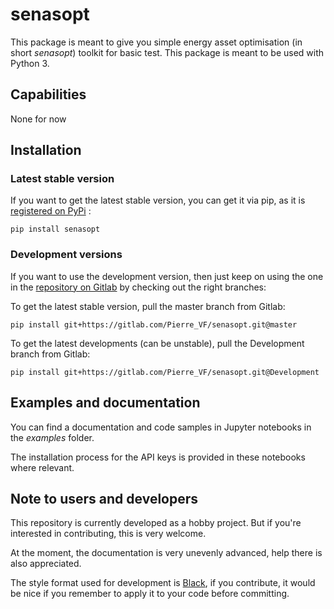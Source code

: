 # senasopt

This package is meant to give you simple energy asset optimisation (in short *senasopt*) toolkit for basic test. This package is meant to be used with Python 3.

## Capabilities

None for now

## Installation

### Latest stable version
If you want to get the latest stable version, you can get it via pip, as it is [registered on PyPi](https://pypi.org/project/senasopt/) :
~~~ 
pip install senasopt
~~~

### Development versions
If you want to use the development version, then just keep on using the one in the [repository on Gitlab](https://gitlab.com/Pierre_VF/senasopt) by checking out the right branches:

To get the latest stable version, pull the master branch from Gitlab:
~~~ 
pip install git+https://gitlab.com/Pierre_VF/senasopt.git@master
~~~ 

To get the latest developments (can be unstable), pull the Development branch from Gitlab:
~~~ 
pip install git+https://gitlab.com/Pierre_VF/senasopt.git@Development
~~~ 

## Examples and documentation

You can find a documentation and code samples in Jupyter notebooks in the *examples* folder.

The installation process for the API keys is provided in these notebooks where relevant.

## Note to users and developers
This repository is currently developed as a hobby project. But if you're interested in contributing, this is very welcome.

At the moment, the documentation is very unevenly advanced, help there is also appreciated.

The style format used for development is [Black](https://pypi.org/project/black/), if you contribute, it would be nice if you remember to apply it to your code before committing.
